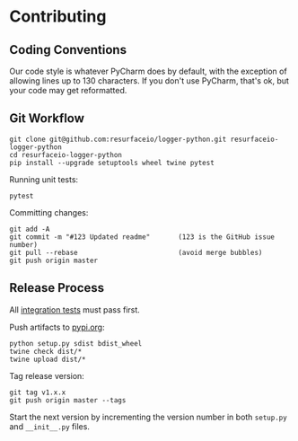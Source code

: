# Contributing

## Coding Conventions

Our code style is whatever PyCharm does by default, with the exception of allowing lines up to 130 characters.
If you don't use PyCharm, that's ok, but your code may get reformatted.

## Git Workflow

```
git clone git@github.com:resurfaceio/logger-python.git resurfaceio-logger-python
cd resurfaceio-logger-python
pip install --upgrade setuptools wheel twine pytest
```

Running unit tests:

```
pytest
```

Committing changes:

```
git add -A
git commit -m "#123 Updated readme"       (123 is the GitHub issue number)
git pull --rebase                         (avoid merge bubbles)
git push origin master
```

## Release Process

All [integration tests](https://github.com/resurfaceio/logger-tests) must pass first.

Push artifacts to [pypi.org](https://pypi.org/):

```
python setup.py sdist bdist_wheel
twine check dist/*
twine upload dist/*
```

Tag release version:

```
git tag v1.x.x
git push origin master --tags
```

Start the next version by incrementing the version number in both `setup.py` and `__init__.py` files.

